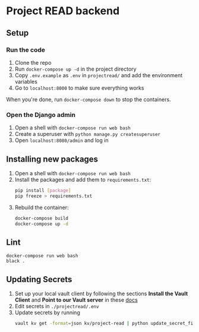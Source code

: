 # Project READ backend

## Setup

### Run the code

1. Clone the repo
2. Run `docker-compose up -d` in the project directory
3. Copy `.env.example` as `.env` in `projectread/` and add the environment variables
4. Go to `localhost:8000` to make sure everything works

When you're done, run `docker-compose down` to stop the containers.

### Open the Django admin

1. Open a shell with `docker-compose run web bash`
2. Create a superuser with `python manage.py createsuperuser`
3. Open `localhost:8080/admin` and log in

## Installing new packages

1. Open a shell with `docker-compose run web bash`
2. Install the packages and add them to `requirements.txt`:
    ```bash
    pip install [package]
    pip freeze > requirements.txt
    ```
3. Rebuild the container:
    ```bash
    docker-compose build
    docker-compose up -d
    ```

## Lint

```
docker-compose run web bash
black .
```

## Updating Secrets

1. Set up your local vault client by following the sections **Install the Vault Client** and **Point to our Vault server** in these [docs](https://www.notion.so/uwblueprintexecs/Secret-Management-2d5b59ef0987415e93ec951ce05bf03e#86337406f266493d990911901480f435)
2. Edit secrets in `./projectread/.env`
3. Update secrets by running
    ```bash
    vault kv get -format=json kv/project-read | python update_secret_files.py
    ```